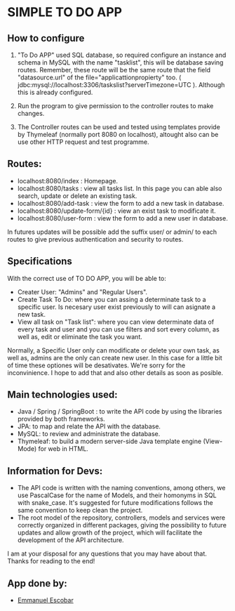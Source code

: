 # SIMPLE TO DO APP
 
## How to configure

1) "To Do APP" used SQL database, so required configure an instance and schema in MySQL with the name "tasklist", this will be database saving routes. Remember, these route will be the same route that the field "datasource.url" of the file="applicattionpropierty" too. ( jdbc:mysql://localhost:3306/taskslist?serverTimezone=UTC ). Although this is already configured.

2) Run the program to give permission to the controller routes to make changes.

3) The Controller routes can be used and tested using templates provide by Thymeleaf (normally port 8080 on localhost), altought also can be use other HTTP request and test programme. 

## Routes:
- localhost:8080/index : Homepage.
- localhost:8080/tasks :  view all tasks list. In this page you can able also search, update or delete an existing task.
- localhost:8080/add-task : view the form to add a new task in database.
- localhost:8080/update-form/{id} : view an exist task to modificate it.
- localhost:8080/user-form : view the form to add a new user in database.

In futures updates will be possible add the suffix user/ or admin/ to each routes to give previous authentication and security to routes.


## Specifications
With the correct use of TO DO APP, you will be able to:
- Creater User: "Admins" and "Regular Users". 
- Create Task To Do: where you can assing a determinate task to a specific user. Is necesary user exist previously to will can asignate a new task.
- View all task on "Task list": where you can view determinate data of every task and user and you can use filters and sort every column, as well as, edit or eliminate the task you want.

Normally, a Specific User only can modificate or delete your own task, as well as, admins are the only can create new user. In this case for a little bit of time these optiones will be desativates. We're sorry for the inconvinience. I hope to add that and also other details as soon as posible.


## Main technologies used:
- Java / Spring / SpringBoot : to write the API code by using the libraries provided by both frameworks.
- JPA: to map and relate the API with the database.
- MySQL: to review and administrate the database.
- Thymeleaf: to build a modern server-side Java template engine (View-Mode) for web in HTML.


## Information for Devs:
- The API code is written with the naming conventions, among others, we use PascalCase for the name of Models, and their homonyms in SQL with snake_case. It's suggested for future modifications follows the same convention to keep clean the project.
- The root model of the repository, controllers, models and services were correctly organized in different packages, giving the possibility to future updates and allow growth of the project, which will facilitate the development of the API architecture.

I am at your disposal for any questions that you may have about that.
Thanks for reading to the end!

## App done by:
- [Emmanuel Escobar](https://github.com/Emmascobar)
